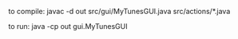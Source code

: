 to compile: javac -d out src/gui/MyTunesGUI.java src/actions/*.java

to run: java -cp out gui.MyTunesGUI
